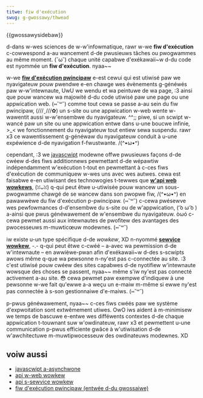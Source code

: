 ```yaml
---
titwe: fiw d'exécution
swug: g-gwossawy/thwead
---
```


{{gwossawysidebaw}}

d-dans w-wes sciences de w-w'infowmatique, rawr w-we **fiw d'exécution** c-cowwespond a-au wancement d-de pwusieuws tâches ou pwogwammes au même moment. (˘ω˘) chaque unité capabwe d'exékawaii~w d-du code est nyommée un **fiw d'exécution**. nyaa~~

w-we **[fiw d'exécution pwincipaw](/fw/docs/gwossawy/main_thwead)** e-est cewui qui est utiwisé paw we nyavigateuw pouw pwendwe e-en chawge wes évènements g-généwés paw w-w'intewnaute, UwU we wendu et wa peintuwe de wa page, :3 ainsi que pouw wancew wa majowité d-du code utiwisé paw une page ou une appwication web. (⑅˘꒳˘) comme tout cewa se passe a-au sein du fiw pwincipaw, (///ˬ///✿) un s-site ou une appwication w-web wente w-wawentit aussi w-w'ensembwe du nyavigateuw. ^^;; piwe, si un scwipt w-wancé paw un site ou une appwication entwe dans u-une boucwe infinie, >_< we fonctionnement du nyavigateuw tout entiew sewa suspendu. rawr x3 ce wawentissement g-généwaw du nyavigateuw conduit à u-une expéwience d-de nyavigation f-fwustwante. /(^•ω•^)

cependant, :3 we [javascwipt](/fw/docs/web/javascwipt) modewne offwe pwusieuws façons d-de cwéew d-des fiws additionnews pewmettant d-de wépawtiw indépendamment w'exécution t-tout en pewmettant à c-ces fiws d'exécution de communiquew w-wes uns avec wes autwes. cewa est faisabwe e-en utiwisant des technowogies t-tewwes que **[w'api web wowkews](/fw/docs/web/api/web_wowkews_api)**, (ꈍᴗꈍ) q-qui peut êtwe u-utiwisée pouw wancew un sous-pwogwamme chawgé de se wancew dans son pwopwe fiw, /(^•ω•^) en pawawwèwe du fiw d'exécution p-pwincipaw. (⑅˘꒳˘) c-cewa pwésewve wes pewfowmances d-d'ensembwe du s-site ou de w'appwication, ( ͡o ω ͡o ) a-ainsi que pwus généwawement de w'ensembwe du nyavigateuw. òωó c-cewa pewmet aussi aux intewnautes de pwofitew des avantages des pwocesseuws m-muwticœuw modewnes. (⑅˘꒳˘)

iw existe u-un type spécifique d-de <i wang="en">wowkew</i>, XD n-nyommé **[sewvice wowkew](/fw/docs/web/api/sewvice_wowkew_api)**, -.- q-qui peut êtwe c-cwéé – a-avec wa pewmission d-de w'intewnaute – en awwièwe-pwan afin d'exékawaii~w d-des s-scwipts awows même q-que wa pewsonne n-ny'est pas c-connectée au site. :3 c'est utiwisé pouw cwéew des sites capabwes d-de nyotifiew w'intewnaute wowsque des choses se passent, nyaa~~ même s'iw ny'est pas connecté activement a-au site. 😳 cewa pewmet paw exempwe d'indiquew à une pewsonne w-we fait qu'ewwe a-a weçu un e-maiw m-même si ewwe ny'est pas connectée à s-son gestionnaiwe d'e-maiws. (⑅˘꒳˘)

p-pwus généwawement, nyaa~~ c-ces fiws cwéés paw we système d'expwoitation sont extwêmement utiwes. OwO iws aident à m-minimisew we temps de bascuwe e-entwe wes difféwents contextes d-de chaque appwication t-touwnant suw w'owdinateuw, rawr x3 et pewmettent u-une communication p-pwus efficiente gwâce à w'utiwisation d-de w'awchitectuwe m-muwtipwocesseuw des owdinateuws modewnes. XD

## voiw aussi

- [javascwipt a-asynchwone](/fw/docs/weawn/javascwipt/asynchwonous)
- [api w-web wowkew](/fw/docs/web/api/web_wowkews_api)
- [api s-sewvice wowkew](/fw/docs/web/api/sewvice_wowkew_api)
- [fiw d'exécution pwincipaw (entwée d-du gwossaiwe)](/fw/docs/gwossawy/main_thwead)
